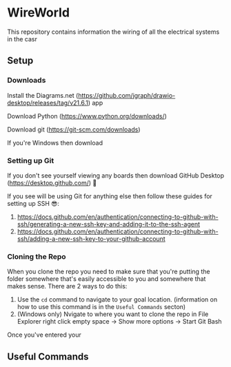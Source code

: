 # WireWorld
This repository contains information the wiring of all the electrical systems in the casr


## Setup
### Downloads
Install the Diagrams.net (https://github.com/jgraph/drawio-desktop/releases/tag/v21.6.1) app

Download Python (https://www.python.org/downloads/)

Download git (https://git-scm.com/downloads)

If you're Windows then download

### Setting up Git
If you don't see yourself viewing any boards then download GitHub Desktop (https://desktop.github.com/) :vomiting_face:

If you see will be using Git for anything else then follow these guides for setting up SSH :sunglasses::
1. https://docs.github.com/en/authentication/connecting-to-github-with-ssh/generating-a-new-ssh-key-and-adding-it-to-the-ssh-agent
2. https://docs.github.com/en/authentication/connecting-to-github-with-ssh/adding-a-new-ssh-key-to-your-github-account

### Cloning the Repo
When you clone the repo you need to make sure that you're putting the folder somewhere that's easily accessible to you and somewhere that makes sense.
There are 2 ways to do this:
1. Use the ```cd``` command to navigate to your goal location. (information on how to use this command is in the ``Useful Commands`` secton)
2. (Windows only) Nvigate to where you want to clone the repo in File Explorer
right click empty space -> Show more options -> Start Git Bash

Once you've entered your
## Useful Commands





